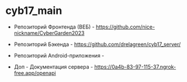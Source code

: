 # cyb17_main

- Репозиторий Фронтенда (ВЕБ) - https://github.com/nice-nickname/CyberGarden2023
- Репозиторий Бэкенда - https://github.com/drelagreen/cyb17_server/
- Репозиторий Android-приложения -


- Доп - Документация сервера - https://0a4b-83-97-115-37.ngrok-free.app/openapi
